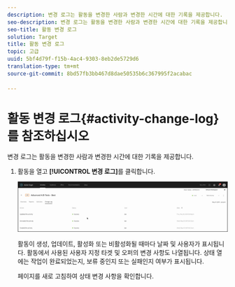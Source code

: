 ```yaml
---
description: 변경 로그는 활동을 변경한 사람과 변경한 시간에 대한 기록을 제공합니다.
seo-description: 변경 로그는 활동을 변경한 사람과 변경한 시간에 대한 기록을 제공합니다.
seo-title: 활동 변경 로그
solution: Target
title: 활동 변경 로그
topic: 고급
uuid: 5bf4d79f-f15b-4ac4-9303-8eb2de5729d6
translation-type: tm+mt
source-git-commit: 8bd57fb3bb467d8dae50535b6c367995f2acabac

---
```



# 활동 변경 로그{#activity-change-log}를 참조하십시오

변경 로그는 활동을 변경한 사람과 변경한 시간에 대한 기록을 제공합니다.

1. 활동을 열고 **[!UICONTROL 변경 로그]**&#x200B;를 클릭합니다.

   ![활동 변경 로그](/help/c-activities/assets/change_log.png)

   활동이 생성, 업데이트, 활성화 또는 비활성화될 때마다 날짜 및 사용자가 표시됩니다. 활동에서 사용된 사용자 지정 타겟 및 오퍼의 변경 사항도 나열됩니다. 상태 열에는 작업이 완료되었는지, 보류 중인지 또는 실패인지 여부가 표시됩니다.

   페이지를 새로 고침하여 상태 변경 사항을 확인합니다.
